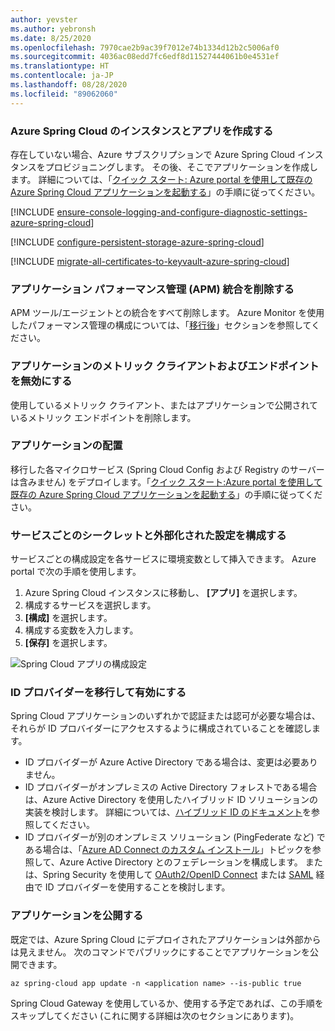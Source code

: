 ```yaml
---
author: yevster
ms.author: yebronsh
ms.date: 8/25/2020
ms.openlocfilehash: 7970cae2b9ac39f7012e74b1334d12b2c5006af0
ms.sourcegitcommit: 4036ac08edd7fc6edf8d11527444061b0e4531ef
ms.translationtype: HT
ms.contentlocale: ja-JP
ms.lasthandoff: 08/28/2020
ms.locfileid: "89062060"
---
```

### <a name="create-an-azure-spring-cloud-instance-and-apps"></a>Azure Spring Cloud のインスタンスとアプリを作成する

存在していない場合、Azure サブスクリプションで Azure Spring Cloud インスタンスをプロビジョニングします。 その後、そこでアプリケーションを作成します。 詳細については、「[クイック スタート: Azure portal を使用して既存の Azure Spring Cloud アプリケーションを起動する](/azure/spring-cloud/spring-cloud-quickstart-launch-app-portal)」の手順に従ってください。

[!INCLUDE [ensure-console-logging-and-configure-diagnostic-settings-azure-spring-cloud](ensure-console-logging-and-configure-diagnostic-settings-azure-spring-cloud.md)]

[!INCLUDE [configure-persistent-storage-azure-spring-cloud](configure-persistent-storage-azure-spring-cloud.md)]

[!INCLUDE [migrate-all-certificates-to-keyvault-azure-spring-cloud](migrate-all-certificates-to-keyvault-azure-spring-cloud.md)]

### <a name="remove-application-performance-management-apm-integrations"></a>アプリケーション パフォーマンス管理 (APM) 統合を削除する

APM ツール/エージェントとの統合をすべて削除します。 Azure Monitor を使用したパフォーマンス管理の構成については、「[移行後](#post-migration)」セクションを参照してください。

### <a name="disable-metrics-clients-and-endpoints-in-your-applications"></a>アプリケーションのメトリック クライアントおよびエンドポイントを無効にする

使用しているメトリック クライアント、またはアプリケーションで公開されているメトリック エンドポイントを削除します。

### <a name="deploy-the-application"></a>アプリケーションの配置

移行した各マイクロサービス (Spring Cloud Config および Registry のサーバーは含みません) をデプロイします。「[クイック スタート:Azure portal を使用して既存の Azure Spring Cloud アプリケーションを起動する](/azure/spring-cloud/spring-cloud-quickstart-launch-app-portal)」の手順に従ってください。

### <a name="configure-per-service-secrets-and-externalized-settings"></a>サービスごとのシークレットと外部化された設定を構成する

サービスごとの構成設定を各サービスに環境変数として挿入できます。 Azure portal で次の手順を使用します。

1. Azure Spring Cloud インスタンスに移動し、 **[アプリ]** を選択します。
1. 構成するサービスを選択します。
1. **[構成]** を選択します。
1. 構成する変数を入力します。
1. **[保存]** を選択します。

![Spring Cloud アプリの構成設定](../media/migrate-spring-cloud-to-azure-spring-cloud/spring-cloud-app-configuration-settings.png)

### <a name="migrate-and-enable-the-identity-provider"></a>ID プロバイダーを移行して有効にする

Spring Cloud アプリケーションのいずれかで認証または認可が必要な場合は、それらが ID プロバイダーにアクセスするように構成されていることを確認します。

* ID プロバイダーが Azure Active Directory である場合は、変更は必要ありません。
* ID プロバイダーがオンプレミスの Active Directory フォレストである場合は、Azure Active Directory を使用したハイブリッド ID ソリューションの実装を検討します。 詳細については、[ハイブリッド ID のドキュメント](/azure/active-directory/hybrid/)を参照してください。
* ID プロバイダーが別のオンプレミス ソリューション (PingFederate など) である場合は、「[Azure AD Connect のカスタム インストール](/azure/active-directory/hybrid/how-to-connect-install-custom)」トピックを参照して、Azure Active Directory とのフェデレーションを構成します。 または、Spring Security を使用して [OAuth2/OpenID Connect](https://docs.spring.io/spring-security/site/docs/current/reference/html5/#oauth2) または [SAML](https://docs.spring.io/spring-security/site/docs/current/reference/html5/#servlet-saml2) 経由で ID プロバイダーを使用することを検討します。

### <a name="expose-the-application"></a>アプリケーションを公開する

既定では、Azure Spring Cloud にデプロイされたアプリケーションは外部からは見えません。 次のコマンドでパブリックにすることでアプリケーションを公開できます。

```azurecli
az spring-cloud app update -n <application name> --is-public true
```

Spring Cloud Gateway を使用しているか、使用する予定であれば、この手順をスキップしてください (これに関する詳細は次のセクションにあります)。

